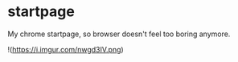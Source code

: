 # startpage
My chrome startpage, so browser doesn't feel too boring anymore.

!(https://i.imgur.com/nwgd3IV.png)
